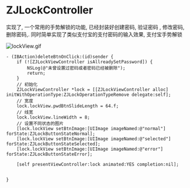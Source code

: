 # ZJLockController
实现了, 一个常用的手势解锁的功能, 已经封装好创建密码, 验证密码 , 修改密码, 删除密码,. 同时简单实现了类似支付宝的支付密码的输入效果, 支付宝手势解锁


![lockView.gif](http://upload-images.jianshu.io/upload_images/1271831-9104de63e5ff17df.gif?imageMogr2/auto-orient/strip)


```
- (IBAction)deleteBtnOnClick:(id)sender {
    if (![ZJLockViewController isAllreadySetPassword]) {
        NSLog(@"未曾设置过密码或者密码已经被删除");
        return;
    }
    // 初始化
    ZJLockViewController *lock = [[ZJLockViewController alloc] initWithOperationType:ZJLockOperationTypeRemove delegate:self];
    // 宽度
    lock.lockView.pwdBtnSlideLength = 64.f;
    // 线宽
    lock.lockView.lineWidth = 8;
    // 设置不同状态的图片
    [lock.lockView setBtnImage:[UIImage imageNamed:@"normal"] forState:ZJLockButtonStateNormal];
    [lock.lockView setBtnImage:[UIImage imageNamed:@"selected"] forState:ZJLockButtonStateSelected];
    [lock.lockView setBtnImage:[UIImage imageNamed:@"error"] forState:ZJLockButtonStateError];

    [self presentViewController:lock animated:YES completion:nil];
    

}
```